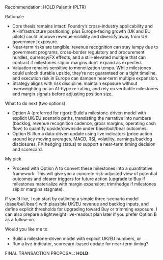 Recommendation: HOLD Palantir (PLTR)

Rationale
- Core thesis remains intact: Foundry’s cross-industry applicability and AI-infrastructure positioning, plus Europe-facing growth (UK and EU pilots) could improve revenue visibility and diversify away from US government exposure.
- Near-term risks are tangible: revenue recognition can stay lumpy due to government programs, cross-border regulatory and procurement hurdles, currency/FX effects, and a still-elevated multiple that can contract if milestones slip or margins don’t expand as expected.
- Valuation remains sensitive to monetization tempo. While milestones could unlock durable upside, they’re not guaranteed on a tight timeline, and execution risk in Europe can dampen near-term multiple expansion.
- Strategy aligns with risk discipline: maintain exposure without overweighting on an AI-hype re-rating, and rely on verifiable milestones and margin signals before adjusting position size.

What to do next (two options)
- Option A (preferred for rigor): Build a milestone-driven model with explicit UK/EU scenario paths, translating the narrative into numbers (backlog, revenue recognition cadence, gross margins, operating cash flow) to quantify upside/downside under base/bull/bear outcomes.
- Option B: Run a data-driven update using live indicators (price action around key moving averages, MACD, RSI, volatility, earnings/backlog disclosures, FX hedging status) to support a near-term timing decision and scorecard.

My pick
- Proceed with Option A to convert these milestones into a quantitative framework. This will give you a concrete risk-adjusted view of potential outcomes and clearer triggers for future action (upgrade to Buy if milestones materialize with margin expansion; trim/hedge if milestones slip or margins stagnate).

If you’d like, I can start by outlining a simple three-scenario model (base/bull/bear) with plausible UK/EU revenue and backlog inputs, and define explicit thresholds for upgrading toward Buy or trimming exposure. I can also prepare a lightweight live-readout plan later if you prefer Option B as a follow-on.

Would you like me to:
- Build a milestone-driven model with explicit UK/EU numbers, or
- Run a live-indicator, scorecard-based update for near-term timing?

FINAL TRANSACTION PROPOSAL: **HOLD**